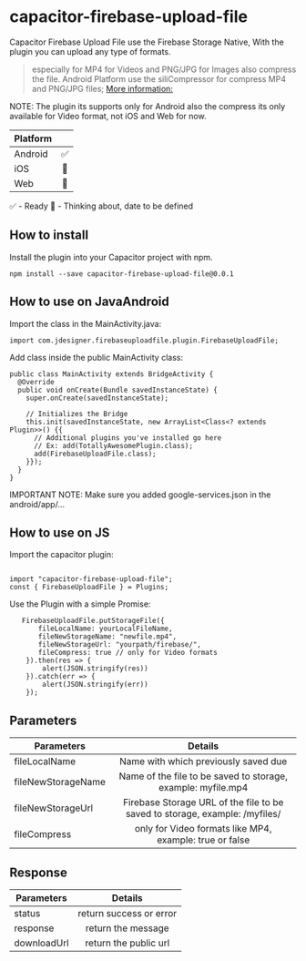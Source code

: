# capacitor-firebase-upload-file

Capacitor Firebase Upload File use the Firebase Storage Native, With the plugin you can upload any type of formats.

> especially for MP4 for Videos and PNG/JPG for Images also compress the file.
> Android Platform use the siliCompressor for compress MP4 and PNG/JPG files; [More information:](https://github.com/Tourenathan-G5organisation/SiliCompressor)

NOTE: The plugin its supports only for Android also the compress its only available for Video format, not iOS and Web for now.

| Platform |     |
| -------- | :-: |
| Android  | ✅  |
| iOS      | 🧠  |
| Web      | 🧠  |

✅ - Ready
🧠 - Thinking about, date to be defined

## How to install

Install the plugin into your Capacitor project with npm.

```
npm install --save capacitor-firebase-upload-file@0.0.1
```

## How to use on JavaAndroid

Import the class in the MainActivity.java:

```java:
import com.jdesigner.firebaseuploadfile.plugin.FirebaseUploadFile;
```

Add class inside the public MainActivity class:

```java:
public class MainActivity extends BridgeActivity {
  @Override
  public void onCreate(Bundle savedInstanceState) {
    super.onCreate(savedInstanceState);

    // Initializes the Bridge
    this.init(savedInstanceState, new ArrayList<Class<? extends Plugin>>() {{
      // Additional plugins you've installed go here
      // Ex: add(TotallyAwesomePlugin.class);
      add(FirebaseUploadFile.class);
    }});
  }
}
```

IMPORTANT NOTE: Make sure you added google-services.json in the android/app/...

## How to use on JS

Import the capacitor plugin:

```js:

import "capacitor-firebase-upload-file";
const { FirebaseUploadFile } = Plugins;
```

Use the Plugin with a simple Promise:

```js:
   FirebaseUploadFile.putStorageFile({
       fileLocalName: yourLocalFileName,
       fileNewStorageName: "newfile.mp4",
       fileNewStorageUrl: "yourpath/firebase/",
       fileCompress: true // only for Video formats
    }).then(res => {
        alert(JSON.stringify(res))
    }).catch(err => {
        alert(JSON.stringify(err))
    });
```

## Parameters

| Parameters         |                                   Details                                   |
| ------------------ | :-------------------------------------------------------------------------: |
| fileLocalName      |                    Name with which previously saved due                     |
| fileNewStorageName |        Name of the file to be saved to storage, example: myfile.mp4         |
| fileNewStorageUrl  | Firebase Storage URL of the file to be saved to storage, example: /myfiles/ |
| fileCompress       |           only for Video formats like MP4, example: true or false           |

## Response

| Parameters  |         Details         |
| ----------- | :---------------------: |
| status      | return success or error |
| response    |   return the message    |
| downloadUrl |  return the public url  |
